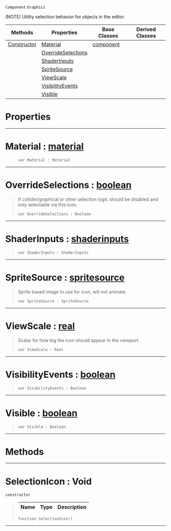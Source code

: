 `Component` `Graphics`



(NOTE) Utility selection behavior for objects in the editor.

|Methods|Properties|Base Classes|Derived Classes|
|---|---|---|---|
|[ Constructor](https://plasmaengine.github.io/PlasmaDocs/Plasma1/C++/code_reference/class_reference/selectionicon.md#selectionicon-void)|[ Material](https://plasmaengine.github.io/PlasmaDocs/Plasma1/C++/code_reference/class_reference/selectionicon.md#material-plasma-engine-doc)|[component](https://plasmaengine.github.io/PlasmaDocs/Plasma1/C++/code_reference/class_reference/component.md)| |
| |[ OverrideSelections](https://plasmaengine.github.io/PlasmaDocs/Plasma1/C++/code_reference/class_reference/selectionicon.md#overrideselections-plasma)| | |
| |[ ShaderInputs](https://plasmaengine.github.io/PlasmaDocs/Plasma1/C++/code_reference/class_reference/selectionicon.md#shaderinputs-plasma-engine)| | |
| |[ SpriteSource](https://plasmaengine.github.io/PlasmaDocs/Plasma1/C++/code_reference/class_reference/selectionicon.md#spritesource-plasma-engine)| | |
| |[ ViewScale](https://plasmaengine.github.io/PlasmaDocs/Plasma1/C++/code_reference/class_reference/selectionicon.md#viewscale-plasma-engine-do)| | |
| |[ VisibilityEvents](https://plasmaengine.github.io/PlasmaDocs/Plasma1/C++/code_reference/class_reference/selectionicon.md#visibilityevents-plasma-en)| | |
| |[ Visible](https://plasmaengine.github.io/PlasmaDocs/Plasma1/C++/code_reference/class_reference/selectionicon.md#visible-plasma-engine-docu)| | |


 #  Properties


---  
 #  Material : [material](https://plasmaengine.github.io/PlasmaDocs/Plasma1/C++/code_reference/class_reference/material.md)

> 
> ``` lang=cpp, name=Lightning
> var Material : Material


---  
 #  OverrideSelections : [boolean](https://plasmaengine.github.io/PlasmaDocs/Plasma1/C++/code_reference/lightning_base_types/boolean.md)

> If collider/graphical or other selection logic should be disabled and only selectable via this icon.
> ``` lang=cpp, name=Lightning
> var OverrideSelections : Boolean


---  
 #  ShaderInputs : [shaderinputs](https://plasmaengine.github.io/PlasmaDocs/Plasma1/C++/code_reference/class_reference/shaderinputs.md)

> 
> ``` lang=cpp, name=Lightning
> var ShaderInputs : ShaderInputs


---  
 #  SpriteSource : [spritesource](https://plasmaengine.github.io/PlasmaDocs/Plasma1/C++/code_reference/class_reference/spritesource.md)

> Sprite based image to use for icon, will not animate.
> ``` lang=cpp, name=Lightning
> var SpriteSource : SpriteSource


---  
 #  ViewScale : [real](https://plasmaengine.github.io/PlasmaDocs/Plasma1/C++/code_reference/lightning_base_types/real.md)

> Scalar for how big the icon should appear in the viewport.
> ``` lang=cpp, name=Lightning
> var ViewScale : Real


---  
 #  VisibilityEvents : [boolean](https://plasmaengine.github.io/PlasmaDocs/Plasma1/C++/code_reference/lightning_base_types/boolean.md)

> 
> ``` lang=cpp, name=Lightning
> var VisibilityEvents : Boolean


---  
 #  Visible : [boolean](https://plasmaengine.github.io/PlasmaDocs/Plasma1/C++/code_reference/lightning_base_types/boolean.md)

> 
> ``` lang=cpp, name=Lightning
> var Visible : Boolean


---  
 #  Methods


---  
 #  SelectionIcon : Void

 `constructor`

> 
> |Name|Type|Description|
> |---|---|---|
> ``` lang=cpp, name=Lightning
> function SelectionIcon()
> ``` 


---  
 

 